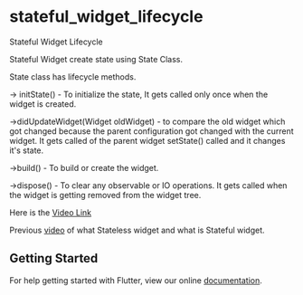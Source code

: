# stateful_widget_lifecycle

Stateful Widget Lifecycle

Stateful Widget create state using State Class.

State class has lifecycle methods.

-> initState() - To initialize the state, It gets called only once when the widget is created.
 
->didUpdateWidget(Widget oldWidget) - to compare the old widget which got changed because the parent configuration got changed with the current widget. It gets called of the parent widget setState() called and it changes it's state.

->build() - To build or create the widget.

->dispose() - To clear any observable or IO operations. It gets called when the widget is getting removed from the widget tree.

Here is the [Video Link](https://youtu.be/gksFK1zitls)

Previous [video](https://youtu.be/cPole6aF_2c) of what Stateless widget and what is Stateful widget.


## Getting Started

For help getting started with Flutter, view our online
[documentation](https://flutter.io/).
